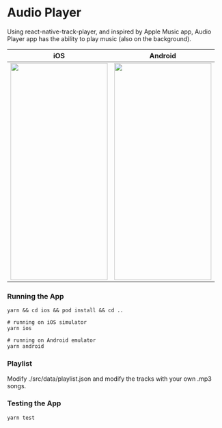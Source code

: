 # Audio Player

Using react-native-track-player, and inspired by Apple Music app, Audio Player app has the ability to play music (also on the background).

iOS           |  Android
:-------------------------:|:-------------------------:
<img src="./docs/AudioPlayerReal-ios.gif" width="227" height="507">  |  <img src="./docs/AudioPlayerReal-android.gif" width="227" height="507">

### Running the App

```
yarn && cd ios && pod install && cd ..

# running on iOS simulator
yarn ios

# running on Android emulator
yarn android
```

### Playlist

Modify ./src/data/playlist.json and modify the tracks with your own .mp3 songs.

### Testing the App
```
yarn test
```
